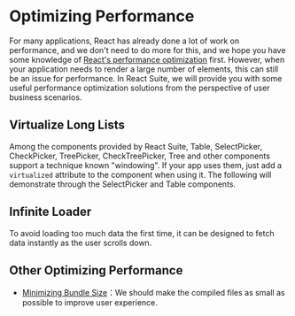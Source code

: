 # Optimizing Performance

For many applications, React has already done a lot of work on performance, and we don't need to do more for this, and we hope you have some knowledge of [React's performance optimization](https://reactjs.org/docs/optimizing-performance.html) first. However, when your application needs to render a large number of elements, this can still be an issue for performance. In React Suite, we will provide you with some useful performance optimization solutions from the perspective of user business scenarios.

## Virtualize Long Lists

Among the components provided by React Suite, Table, SelectPicker, CheckPicker, TreePicker, CheckTreePicker, Tree and other components support a technique known "windowing". If your app uses them, just add a `virtualized` attribute to the component when using it. The following will demonstrate through the SelectPicker and Table components.

<!--{include:<components/select-picker/fragments/virtualized.md>}-->
<!--{include:<components/table/fragments/virtualized.md>}-->

## Infinite Loader

To avoid loading too much data the first time, it can be designed to fetch data instantly as the user scrolls down.

<!--{include:<components/select-picker/fragments/infinite-loader.md>}-->
<!--{include:<components/table/fragments/infinite-loader.md>}-->

## Other Optimizing Performance

- [Minimizing Bundle Size](/zh/guide/modularized/)：We should make the compiled files as small as possible to improve user experience.

